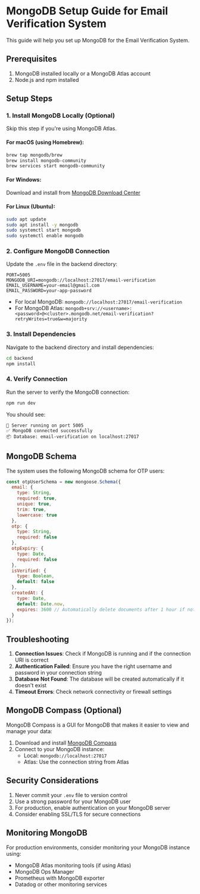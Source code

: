 # MongoDB Setup Guide for Email Verification System

This guide will help you set up MongoDB for the Email Verification System.

## Prerequisites

1. MongoDB installed locally or a MongoDB Atlas account
2. Node.js and npm installed

## Setup Steps

### 1. Install MongoDB Locally (Optional)

Skip this step if you're using MongoDB Atlas.

#### For macOS (using Homebrew):
```bash
brew tap mongodb/brew
brew install mongodb-community
brew services start mongodb-community
```

#### For Windows:
Download and install from [MongoDB Download Center](https://www.mongodb.com/try/download/community)

#### For Linux (Ubuntu):
```bash
sudo apt update
sudo apt install -y mongodb
sudo systemctl start mongodb
sudo systemctl enable mongodb
```

### 2. Configure MongoDB Connection

Update the `.env` file in the backend directory:

```
PORT=5005
MONGODB_URI=mongodb://localhost:27017/email-verification
EMAIL_USERNAME=your-email@gmail.com
EMAIL_PASSWORD=your-app-password
```

- For local MongoDB: `mongodb://localhost:27017/email-verification`
- For MongoDB Atlas: `mongodb+srv://<username>:<password>@<cluster>.mongodb.net/email-verification?retryWrites=true&w=majority`

### 3. Install Dependencies

Navigate to the backend directory and install dependencies:

```bash
cd backend
npm install
```

### 4. Verify Connection

Run the server to verify the MongoDB connection:

```bash
npm run dev
```

You should see:
```
🚀 Server running on port 5005
✅ MongoDB connected successfully
📦 Database: email-verification on localhost:27017
```

## MongoDB Schema

The system uses the following MongoDB schema for OTP users:

```javascript
const otpUserSchema = new mongoose.Schema({
  email: {
    type: String,
    required: true,
    unique: true,
    trim: true,
    lowercase: true
  },
  otp: {
    type: String,
    required: false
  },
  otpExpiry: {
    type: Date,
    required: false
  },
  isVerified: {
    type: Boolean,
    default: false
  },
  createdAt: {
    type: Date,
    default: Date.now,
    expires: 3600 // Automatically delete documents after 1 hour if not verified
  }
});
```

## Troubleshooting

1. **Connection Issues**: Check if MongoDB is running and if the connection URI is correct
2. **Authentication Failed**: Ensure you have the right username and password in your connection string
3. **Database Not Found**: The database will be created automatically if it doesn't exist
4. **Timeout Errors**: Check network connectivity or firewall settings

## MongoDB Compass (Optional)

MongoDB Compass is a GUI for MongoDB that makes it easier to view and manage your data:

1. Download and install [MongoDB Compass](https://www.mongodb.com/products/compass)
2. Connect to your MongoDB instance:
   - Local: `mongodb://localhost:27017`
   - Atlas: Use the connection string from Atlas

## Security Considerations

1. Never commit your `.env` file to version control
2. Use a strong password for your MongoDB user
3. For production, enable authentication on your MongoDB server
4. Consider enabling SSL/TLS for secure connections

## Monitoring MongoDB

For production environments, consider monitoring your MongoDB instance using:
- MongoDB Atlas monitoring tools (if using Atlas)
- MongoDB Ops Manager
- Prometheus with MongoDB exporter
- Datadog or other monitoring services 